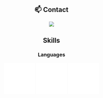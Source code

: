 <div align="center">

## 📫 Contact

<a href="https://skillicons.dev">
  <img src="https://skillicons.dev/icons?i=discord"/>
</a>

## Skills

### Languages

<div id="banner" style="overflow: hidden;justify-content:space-around;">
<div class="" style="max-width: 20%;max-height: 20%;display: inline-block;">
    <img src="./images/cpp-logo.svg"
        width="100px"
        height="auto"
        />
</div>

<div class="" style="max-width: 100%;max-height: 100%;display: inline-block;">
    <img src="./images/erlang-logo.svg"
        width="100px"
        height="auto"
        />
</div>

<div class="" style="max-width: 20%;max-height: 20%;display: inline-block;">
    <img src="./images/java-logo.svg"
        width="100px"
        height="auto"
        />
</div>
</div>


</div>

<!--
**DoubleXEric/DoubleXEric** is a ✨ _special_ ✨ repository because its `README.md` (this file) appears on your GitHub profile.

Here are some ideas to get you started:

- 🔭 I’m currently working on ...
- 🌱 I’m currently learning ...
- 👯 I’m looking to collaborate on ...
- 🤔 I’m looking for help with ...
- 💬 Ask me about ...
- 📫 How to reach me: ...
- 😄 Pronouns: ...
- ⚡ Fun fact: ...
-->
